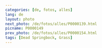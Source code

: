```yaml
---
categories: [de, fotos, alles]
lang: de
layout: photo
next_photo: /de/fotos/alles/P0000139.html
picname: P0000149
prev_photo: /de/fotos/alles/P0000154.html
tags: [Dead Springbock, Grass]
---
```


